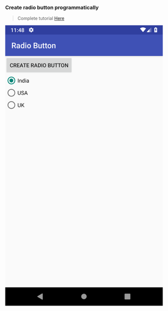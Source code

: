 ### Create radio button programmatically
> Complete tutorial [Here]("https://kantapp.com/")

![Radio Button Example](/screen1.png)